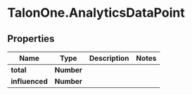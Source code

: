 # TalonOne.AnalyticsDataPoint

## Properties

Name | Type | Description | Notes
------------ | ------------- | ------------- | -------------
**total** | **Number** |  | 
**influenced** | **Number** |  | 


